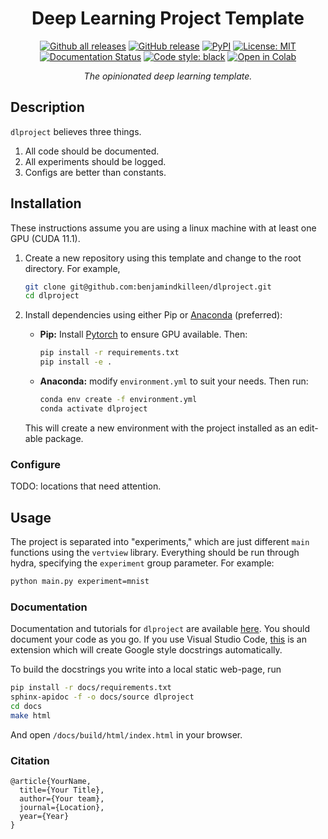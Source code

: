 <div align="center">    
 
# Deep Learning Project Template

[![Github all releases](https://img.shields.io/github/downloads/Naereen/StrapDown.js/total.svg)](https://github.com/benjamindkilleen/dlproject/releases/)
[![GitHub release](https://img.shields.io/github/release/benjamindkilleen/dlproject.svg)](https://github.com/benjamindkilleen/dlproject/releases/)
[![PyPI](https://img.shields.io/pypi/v/dlproject)](https://pypi.org/project/dlproject/)
[![License: MIT](https://img.shields.io/badge/License-MIT-yellow.svg)](https://opensource.org/licenses/MIT)
[![Documentation Status](https://readthedocs.org/projects/dlproject/badge/?version=latest)](http://dlproject.readthedocs.io/?badge=latest)
[![Code style: black](https://img.shields.io/badge/code%20style-black-000000.svg)](https://github.com/psf/black)
[![Open in Colab](https://colab.research.google.com/assets/colab-badge.svg)](https://colab.research.google.com/github/benjamindkilleen/blob/main/run.ipynb)

_The opinionated deep learning template._

</div>

<div align="left">
 
## Description

`dlproject` believes three things.

1. All code should be documented.
2. All experiments should be logged.
3. Configs are better than constants.

## Installation

These instructions assume you are using a linux machine with at least one GPU (CUDA 11.1).

1. Create a new repository using this template and change to the root directory. For example,

   ```bash
   git clone git@github.com:benjamindkilleen/dlproject.git
   cd dlproject
   ```

2. Install dependencies using either Pip or [Anaconda](https://www.anaconda.com/) (preferred):

   - **Pip:** Install [Pytorch](https://pytorch.org/get-started/locally/) to ensure GPU available. Then:

     ```bash
     pip install -r requirements.txt
     pip install -e .
     ```

   - **Anaconda:** modify `environment.yml` to suit your needs. Then run:

     ```bash
     conda env create -f environment.yml
     conda activate dlproject
     ```

   This will create a new environment with the project installed as an edit-able package.

### Configure

TODO: locations that need attention.

## Usage

The project is separated into "experiments," which are just different `main` functions using the `vertview` library. Everything should be run through hydra, specifying the `experiment` group parameter. For example:

```bash
python main.py experiment=mnist
```

### Documentation

Documentation and tutorials for `dlproject` are available [here](https://dlproject.readthedocs.io/). You should document your code as you go. If you use Visual Studio Code, [this](https://marketplace.visualstudio.com/items?itemName=njpwerner.autodocstring) is an extension which will create Google style docstrings automatically.

To build the docstrings you write into a local static web-page, run

```bash
pip install -r docs/requirements.txt
sphinx-apidoc -f -o docs/source dlproject
cd docs
make html
```

And open `/docs/build/html/index.html` in your browser.

### Citation

```
@article{YourName,
  title={Your Title},
  author={Your team},
  journal={Location},
  year={Year}
}
```

</div>
